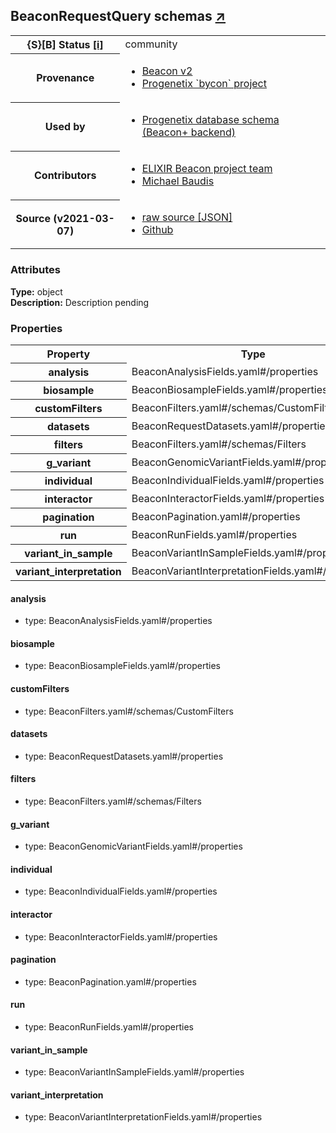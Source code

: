 
<div id="schema-header-title">
  <h2>BeaconRequestQuery <span id="schema-header-title-project">schemas <a href="https://github.com/progenetix/schemas" target="_BLANK">&nearr;</a></span> </h2>
</div>

<table id="schema-header-table">
  <tr>
    <th>{S}[B] Status <a href="https://schemablocks.org/about/sb-status-levels.html">[i]</a></th>
    <td><div id="schema-header-status">community</div></td>
  </tr>

  <tr>
    <th>Provenance</th>
    <td>
      <ul>
<li><a href="https://github.com/ga4gh-beacon/specification-v2">Beacon v2</a></li>
<li><a href="https://github.com/progenetix/bycon/">Progenetix `bycon` project</a></li>
      </ul>
    </td>
  </tr>
  <tr>
    <th>Used by</th>
    <td>
      <ul>
<li><a href="https://github.com/progenetix/schemas/">Progenetix database schema (Beacon+ backend)</a></li>
      </ul>
    </td>
  </tr>

<!--more-->

  <tr>
    <th>Contributors</th>
    <td>
      <ul>
<li><a href="http://beacon-project.io">ELIXIR Beacon project team</a></li>
<li><a href="https://orcid.org/0000-0002-9903-4248">Michael Baudis</a></li>
      </ul>
    </td>
  </tr>
  <tr>
    <th>Source (v2021-03-07)</th>
    <td>
      <ul>
        <li><a href="current/BeaconRequestQuery.json" target="_BLANK">raw source [JSON]</a></li>
        <li><a href="https://github.com/progenetix/schemas/blob/master/schemas/BeaconRequestQuery.yaml" target="_BLANK">Github</a></li>
      </ul>
    </td>
  </tr>
</table>

<div id="schema-attributes-title">
  <h3>Attributes</h3>
</div>

  
__Type:__ object  
__Description:__ Description pending

### Properties

<table id="schema-properties-table">
  <tr>
    <th>Property</th>
    <th>Type</th>
  </tr>
  <tr>
    <th>analysis</th>
    <td>BeaconAnalysisFields.yaml#/properties</td>
  </tr>
  <tr>
    <th>biosample</th>
    <td>BeaconBiosampleFields.yaml#/properties</td>
  </tr>
  <tr>
    <th>customFilters</th>
    <td>BeaconFilters.yaml#/schemas/CustomFilters</td>
  </tr>
  <tr>
    <th>datasets</th>
    <td>BeaconRequestDatasets.yaml#/properties</td>
  </tr>
  <tr>
    <th>filters</th>
    <td>BeaconFilters.yaml#/schemas/Filters</td>
  </tr>
  <tr>
    <th>g_variant</th>
    <td>BeaconGenomicVariantFields.yaml#/properties</td>
  </tr>
  <tr>
    <th>individual</th>
    <td>BeaconIndividualFields.yaml#/properties</td>
  </tr>
  <tr>
    <th>interactor</th>
    <td>BeaconInteractorFields.yaml#/properties</td>
  </tr>
  <tr>
    <th>pagination</th>
    <td>BeaconPagination.yaml#/properties</td>
  </tr>
  <tr>
    <th>run</th>
    <td>BeaconRunFields.yaml#/properties</td>
  </tr>
  <tr>
    <th>variant_in_sample</th>
    <td>BeaconVariantInSampleFields.yaml#/properties</td>
  </tr>
  <tr>
    <th>variant_interpretation</th>
    <td>BeaconVariantInterpretationFields.yaml#/properties</td>
  </tr>

</table>


#### analysis

* type: BeaconAnalysisFields.yaml#/properties




#### biosample

* type: BeaconBiosampleFields.yaml#/properties




#### customFilters

* type: BeaconFilters.yaml#/schemas/CustomFilters




#### datasets

* type: BeaconRequestDatasets.yaml#/properties




#### filters

* type: BeaconFilters.yaml#/schemas/Filters




#### g_variant

* type: BeaconGenomicVariantFields.yaml#/properties




#### individual

* type: BeaconIndividualFields.yaml#/properties




#### interactor

* type: BeaconInteractorFields.yaml#/properties




#### pagination

* type: BeaconPagination.yaml#/properties




#### run

* type: BeaconRunFields.yaml#/properties




#### variant_in_sample

* type: BeaconVariantInSampleFields.yaml#/properties




#### variant_interpretation

* type: BeaconVariantInterpretationFields.yaml#/properties




